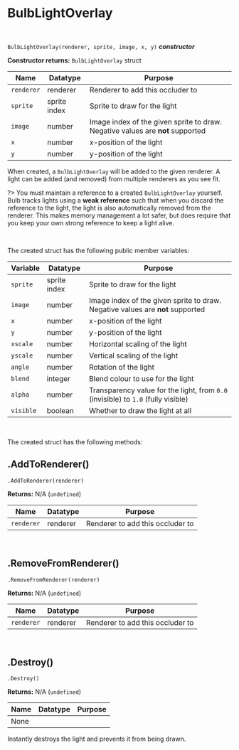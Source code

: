 # BulbLightOverlay

&nbsp;

`BulbLightOverlay(renderer, sprite, image, x, y)` ***constructor***

**Constructor returns:** `BulbLightOverlay` struct

|Name      |Datatype    |Purpose                                                                       |
|----------|------------|------------------------------------------------------------------------------|
|`renderer`|renderer    |Renderer to add this occluder to                                              |
|`sprite`  |sprite index|Sprite to draw for the light                                                  |
|`image`   |number      |Image index of the given sprite to draw. Negative values are **not** supported|
|`x`       |number      |x-position of the light                                                       |
|`y`       |number      |y-position of the light                                                       |

When created, a `BulbLightOverlay` will be added to the given renderer. A light can be added (and removed) from multiple renderers as you see fit.

?> You must maintain a reference to a created `BulbLightOverlay` yourself. Bulb tracks lights using a **weak reference** such that when you discard the reference to the light, the light is also automatically removed from the renderer. This makes memory management a lot safer, but does require that you keep your own strong reference to keep a light alive.

&nbsp;

The created struct has the following public member variables:

|Variable |Datatype    |Purpose                                                                          |
|---------|------------|---------------------------------------------------------------------------------|
|`sprite` |sprite index|Sprite to draw for the light                                                     |
|`image`  |number      |Image index of the given sprite to draw. Negative values are **not** supported   |
|`x`      |number      |x-position of the light                                                          |
|`y`      |number      |y-position of the light                                                          |
|`xscale` |number      |Horizontal scaling of the light                                                  |
|`yscale` |number      |Vertical scaling of the light                                                    |
|`angle`  |number      |Rotation of the light                                                            |
|`blend`  |integer     |Blend colour to use for the light                                                |
|`alpha`  |number      |Transparency value for the light, from `0.0` (invisible) to `1.0` (fully visible)|
|`visible`|boolean     |Whether to draw the light at all                                                 |

&nbsp;

The created struct has the following methods:

## .AddToRenderer()

`.AddToRenderer(renderer)`

**Returns:** N/A (`undefined`)

|Name      |Datatype|Purpose                         |
|----------|--------|--------------------------------|
|`renderer`|renderer|Renderer to add this occluder to|

&nbsp;

## .RemoveFromRenderer()

`.RemoveFromRenderer(renderer)`

**Returns:** N/A (`undefined`)

|Name      |Datatype|Purpose                         |
|----------|--------|--------------------------------|
|`renderer`|renderer|Renderer to add this occluder to|

&nbsp;

## .Destroy()

`.Destroy()`

**Returns:** N/A (`undefined`)

|Name|Datatype|Purpose|
|----|--------|-------|
|None|        |       |

Instantly destroys the light and prevents it from being drawn.